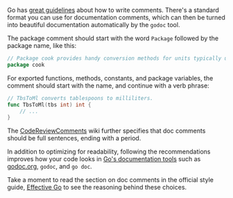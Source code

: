 Go has [great guidelines](https://golang.org/doc/effective_go.html) about how to write comments. There's a standard format you can use for documentation comments, which can then be turned into beautiful documentation automatically by the `godoc` tool.

The package comment should start with the word `Package` followed by the package name, like this:

```go
// Package cook provides handy conversion methods for units typically used in recipes.
package cook
```

For exported functions, methods, constants, and package variables, the comment should start with the name, and continue with a verb phrase:

```go
// TbsToMl converts tablespoons to milliliters.
func TbsToMl(tbs int) int {
	// ...
}
```

The [CodeReviewComments](https://github.com/golang/go/wiki/CodeReviewComments#comment-sentences) wiki further specifies that doc comments should be full sentences, ending with a period.

In addition to optimizing for readability, following the recommendations improves how your code looks in [Go's documentation tools](http://whipperstacker.com/2015/09/30/go-documentation-godoc-godoc-godoc-org-and-go-doc/) such as [godoc.org](http://godoc.org), `godoc`, and `go doc`.

Take a moment to read the section on doc comments in the official style guide, [Effective Go](https://golang.org/doc/effective_go.html) to see the reasoning behind these choices.
